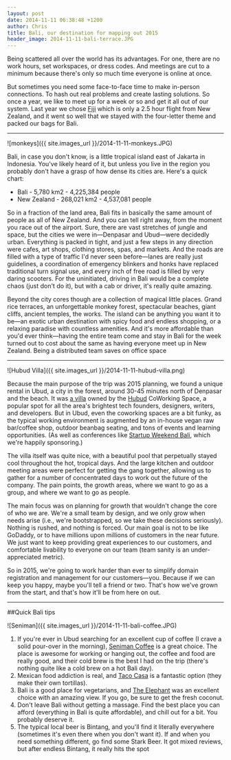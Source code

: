 ```yaml
---
layout: post
date: 2014-11-11 06:38:48 +1200
author: Chris
title: Bali, our destination for mapping out 2015
header_image: 2014-11-11-bali-terrace.JPG
---
```


<!-- excerpt -->

Being scattered all over the world has its advantages. For one, there are no work hours, set workspaces, or dress codes. And meetings are cut to a minimum because there's only so much time everyone is online at once. 

But sometimes you need some face-to-face time to make in-person connections. To hash out real problems and create lasting solutions. So once a year, we like to meet up for a week or so and get it all out of our system. Last year we chose [Fiji](http://blog.iwantmyname.com/2013/11/the-iwantmyname-team-on-tour-fiji-edition.html) which is only a 2.5 hour flight from New Zealand, and it went so well that we stayed with the four-letter theme and packed our bags for Bali. 

<!-- /excerpt -->

***

![monkeys]({{ site.images_url }}/2014-11-11-monkeys.JPG)

Bali, in case you don't know, is a little tropical island east of Jakarta in Indonesia. You've likely heard of it, but unless you live in the region you probably don't have a grasp of how dense its cities are. Here's a quick chart:

- Bali - 5,780 km2 - 4,225,384 people
- New Zealand - 268,021 km2 - 4,537,081 people

So in a fraction of the land area, Bali fits in basically the same amount of people as all of New Zealand. And you can tell right away, from the moment you race out of the airport. Sure, there are vast stretches of jungle and space, but the cities we were in—Denpasar and Ubud—were decidedly urban. Everything is packed in tight, and just a few steps in any direction were cafes, art shops, clothing stores, spas, and markets. And the roads are filled with a type of traffic I'd never seen before—lanes are really just guidelines, a coordination of emergency blinkers and honks have replaced traditional turn signal use, and every inch of free road is filled by very daring scooters. For the uninitiated, driving in Bali would be a complete chaos (just don't do it), but with a cab or driver, it's really quite amazing. 

Beyond the city cores though are a collection of magical little places. Grand rice terraces, an unforgettable monkey forest, spectacular beaches, giant cliffs, ancient temples, the works. The island can be anything you want it to be—an exotic urban destination with spicy food and endless shopping, or a relaxing paradise with countless amenities. And it's more affordable than you'd ever think—having the entire team come and stay in Bali for the week turned out to cost about the same as having everyone meet up in New Zealand. Being a distributed team saves on office space 

***

![Hubud Villa]({{ site.images_url }}/2014-11-11-hubud-villa.png)

Because the main purpose of the trip was 2015 planning, we found a unique rental in Ubud, a city in the forest, around 30-45 minutes north of Denpasar and the beach. It was [a villa](http://www.hubud.org/hubud-villa/) owned by the [Hubud](http://www.hubud.org) CoWorking Space, a popular spot for all the area's brightest tech founders, designers, writers, and developers. But in Ubud, even the coworking spaces are a bit funky, as the typical working environment is augmented by an in-house vegan raw bar/coffee shop, outdoor beanbag seating, and tons of events and learning opportunities. (As well as conferences like [Startup Weekend Bali](http://www.up.co/communities/indonesia/bali/startup-weekend/4891), which we're happily sponsoring.)

The villa itself was quite nice, with a beautiful pool that perpetually stayed cool throughout the hot, tropical days. And the large kitchen and outdoor meeting areas were perfect for getting the gang together, allowing us to gather for a number of concentrated days to work out the future of the company. The pain points, the growth areas, where we want to go as a group, and where we want to go as people. 

The main focus was on planning for growth that wouldn't change the core of who we are. We're a small team by design, and we only grow when needs arise (i.e., we're bootstrapped, so we take these decisions seriously). Nothing is rushed, and nothing is forced. Our main goal is not to be like GoDaddy, or to have millions upon millions of customers in the near future. We just want to keep providing great experiences to our customers, and comfortable livability to everyone on our team (team sanity is an under-appreciated metric). 

So in 2015, we're going to work harder than ever to simplify domain registration and management for our customers—you. Because if we can keep you happy, maybe you'll tell a friend or two. That's how we've grown from the start, and that's how it'll be from here on out.

***

##Quick Bali tips

![Seniman]({{ site.images_url }}/2014-11-11-bali-coffee.JPG)

1. If you're ever in Ubud searching for an excellent cup of coffee (I crave a solid pour-over in the morning), [Seniman Coffee](http://senimancoffee.com) is a great choice. The place is awesome for working or hanging out, the coffee and food are really good, and their cold brew is the best I had on the trip (there's nothing quite like a cold brew on a hot Bali day).
2. Mexican food addiction is real, and [Taco Casa](http://tacocasabali.com) is a fantastic option (they make their own tortillas).
3. Bali is a good place for vegetarians, and [The Elephant](http://www.tripadvisor.com/Restaurant_Review-g297701-d4930720-Reviews-The_Elephant_Restaurant_Bar-Ubud_Bali.html) was an excellent choice with an amazing view. If you go, be sure to get the fresh coconut. 
4. Don't leave Bali without getting a massage. Find the best place you can afford (everything in Bali is quite affordable), and chill out for a bit. You probably deserve it.
5. The typical local beer is Bintang, and you'll find it literally everywhere (sometimes it's even there when you don't want it). If and when you need something different, go find some Stark Beer. It got mixed reviews, but after endless Bintang, it really hits the spot